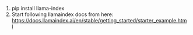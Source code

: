 1. pip install llama-index
2. Start following llamaindex docs from here:
   https://docs.llamaindex.ai/en/stable/getting_started/starter_example.html

